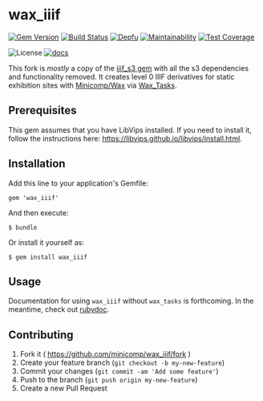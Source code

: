 # wax_iiif
[![Gem Version](https://badge.fury.io/rb/wax_iiif.svg)](https://badge.fury.io/rb/wax_iiif)
[![Build Status](https://travis-ci.org/minicomp/wax_iiif.svg?branch=master)](https://travis-ci.org/minicomp/wax_iiif)
[![Depfu](https://badges.depfu.com/badges/d7edf5b001221b2a44f3a87d0b9b2d2e/overview.svg)](https://depfu.com/github/minicomp/wax_iiif?project_id=10549)
[![Maintainability](https://api.codeclimate.com/v1/badges/a7d79a1b819cef81eb11/maintainability)](https://codeclimate.com/github/minicomp/wax_iiif/maintainability)
[![Test Coverage](https://api.codeclimate.com/v1/badges/a7d79a1b819cef81eb11/test_coverage)](https://codeclimate.com/github/minicomp/wax_iiif/test_coverage)

![License](https://img.shields.io/badge/license-MIT-green.svg) [![docs](http://img.shields.io/badge/docs-rdoc.info-blue.svg)](https://www.rubydoc.info/github/minicomp/wax_iiif/)  

This fork is *mostly* a copy of the [iiif_s3 gem](https://github.com/cmoa/iiif_s3) with all the s3 dependencies and functionality removed. It creates level 0 IIIF derivatives for static exhibition sites with [Minicomp/Wax](https://github.com/minicomp/wax/) via [Wax_Tasks](https://github.com/minicomp/wax_tasks/).

## Prerequisites

This gem assumes that you have LibVips installed. If you need to install it, follow the instructions here: https://libvips.github.io/libvips/install.html.

## Installation


Add this line to your application's Gemfile:

    gem 'wax_iiif'

And then execute:

    $ bundle

Or install it yourself as:

    $ gem install wax_iiif

## Usage

Documentation for using `wax_iiif` without `wax_tasks` is forthcoming. In the meantime, check out [rubydoc](https://www.rubydoc.info/gems/wax_iiif).


## Contributing

1. Fork it ( https://github.com/minicomp/wax_iiif/fork )
2. Create your feature branch (`git checkout -b my-new-feature`)
3. Commit your changes (`git commit -am 'Add some feature'`)
4. Push to the branch (`git push origin my-new-feature`)
5. Create a new Pull Request
